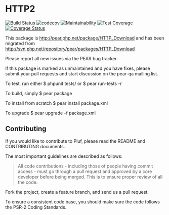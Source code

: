 # HTTP2 

[![Build Status](https://travis-ci.com/pluf/http2.svg?branch=master)](https://travis-ci.com/pluf/http2)
[![codecov](https://codecov.io/gh/pluf/http2/branch/master/graph/badge.svg)](https://codecov.io/gh/pluf/http2)
[![Maintainability](https://api.codeclimate.com/v1/badges/513f356bdf26065cc009/maintainability)](https://codeclimate.com/github/pluf/http2/maintainability)
[![Test Coverage](https://api.codeclimate.com/v1/badges/513f356bdf26065cc009/test_coverage)](https://codeclimate.com/github/pluf/http2/test_coverage)
[![Coverage Status](https://coveralls.io/repos/github/pluf/http2/badge.svg?branch=master)](https://coveralls.io/github/pluf/http2?branch=master)


This package is http://pear.php.net/package/HTTP_Download and has been migrated from http://svn.php.net/repository/pear/packages/HTTP_Download

Please report all new issues via the PEAR bug tracker.

If this package is marked as unmaintained and you have fixes, please submit your pull requests and start discussion on the pear-qa mailing list.

To test, run either
$ phpunit tests/
  or
$ pear run-tests -r

To build, simply
$ pear package

To install from scratch
$ pear install package.xml

To upgrade
$ pear upgrade -f package.xml


## Contributing

If you would like to contribute to Pluf, please read the README and CONTRIBUTING documents.

The most important guidelines are described as follows:

>All code contributions - including those of people having commit access - must go through a pull request and approved by a core developer before being merged. This is to ensure proper review of all the code.

Fork the project, create a feature branch, and send us a pull request.

To ensure a consistent code base, you should make sure the code follows the PSR-2 Coding Standards.
